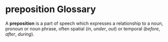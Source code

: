 # preposition Glossary
A **preposition** is a part of speech which expresses a relationship to a noun, pronoun or noun phrase, often spatial (*in*, *under*, *out*) or temporal (*before*, *after*, *during*).
